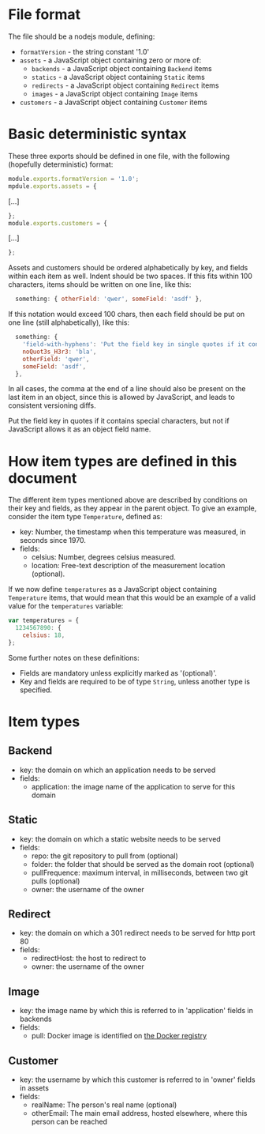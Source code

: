 # File format

The file should be a nodejs module, defining:

* `formatVersion` - the string constant '1.0'
* `assets` - a JavaScript object containing zero or more of:
  * `backends` - a JavaScript object containing `Backend` items
  * `statics` - a JavaScript object containing `Static` items
  * `redirects` - a JavaScript object containing `Redirect` items
  * `images` - a JavaScript object containing `Image` items
* `customers` - a JavaScript object containing `Customer` items

# Basic deterministic syntax

These three exports should be defined in one file, with the following (hopefully deterministic) format:

````js
module.exports.formatVersion = '1.0';
mpdule.exports.assets = {
````

[...]

````js
};
module.exports.customers = {
````

[...]

````js
};
````

Assets and customers should be ordered alphabetically by key, and fields within each item as well.
Indent should be two spaces.
If this fits within 100 characters, items should be written on one line, like this:

````js
  something: { otherField: 'qwer', someField: 'asdf' },
````

If this notation would exceed 100 chars, then each field should be put on one line (still alphabetically), like this:

````js
  something: {
    'field-with-hyphens': 'Put the field key in single quotes if it contains special characters',
    noQuot3s_H3r3: 'bla',
    otherField: 'qwer',
    someField: 'asdf',
  },
````

In all cases, the comma at the end of a line should also be present on the last item in an object, since this is allowed by JavaScript,
and leads to consistent versioning diffs.

Put the field key in quotes if it contains special characters, but not if JavaScript allows it as an object field name.

# How item types are defined in this document

The different item types mentioned above are described by conditions on their key and fields, as they appear in the parent object.
To give an example, consider the item type `Temperature`, defined as:

* key: Number, the timestamp when this temperature was measured, in seconds since 1970.
* fields:
  * celsius: Number, degrees celsius measured.
  * location: Free-text description of the measurement location (optional).

If we now define `temperatures` as a JavaScript object containing `Temperature` items, that would mean that this would be an example
of a valid value for the `temperatures` variable:

````js
var temperatures = {
  1234567890: {
    celsius: 18,
};
````

Some further notes on these definitions:

* Fields are mandatory unless explicitly marked as '(optional)'.
* Key and fields are required to be of type `String`, unless another type is specified.

# Item types

## Backend

* key: the domain on which an application needs to be served
* fields:
  * application: the image name of the application to serve for this domain

## Static

* key: the domain on which a static website needs to be served
* fields:
  * repo: the git repository to pull from (optional)
  * folder: the folder that should be served as the domain root (optional)
  * pullFrequence: maximum interval, in milliseconds, between two git pulls (optional)
  * owner: the username of the owner

## Redirect

* key: the domain on which a 301 redirect needs to be served for http port 80
* fields:
  * redirectHost: the host to redirect to
  * owner: the username of the owner

## Image

* key: the image name by which this is referred to in 'application' fields in backends
* fields:
  * pull: Docker image is identified on [the Docker registry](http://registry.hub.docker.com/)

## Customer

* key: the username by which this customer is referred to in 'owner' fields in assets
* fields:
  * realName: The person's real name (optional)
  * otherEmail: The main email address, hosted elsewhere, where this person can be reached
